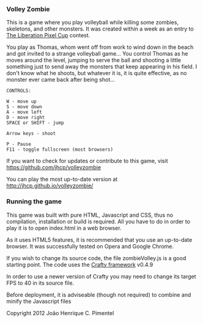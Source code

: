 ### Volley Zombie

This is a game where you play volleyball while killing some zombies, skeletons, 
and other monsters. It was created within a week as an entry to
 [The Liberation Pixel Cup](http://lpc.opengameart.org/) contest.

You play as Thomas, whom went off from work to wind down in the beach and got
invited to a strange volleyball game...
You control Thomas as he moves around the level, jumping to serve the ball and
shooting a little something just to send away the monsters that keep appearing
in his field. I don't know what he shoots, but whatever it is, it is quite
effective, as no monster ever came back after being shot...


	CONTROLS:

	W - move up
	S - move down
	A - move left
	D - move right
	SPACE or SHIFT - jump

	Arrow keys - shoot

	P - Pause
	F11 - toggle fullscreen (most browsers)



If you want to check for updates or contribute to this game, visit https://github.com/jhcp/volleyzombie

You can play the most up-to-date version at http://jhcp.github.io/volleyzombie/


### Running the game

This game was built with pure HTML, Javascript and CSS, thus no compilation,
installation or build is required. All you have to do in order to play
it is to open index.html in a web browser.

As it uses HTML5 features, it is recommended that you use an up-to-date
browser. It was successfully tested on Opera and Google Chrome.

If you wish to change its source code, the file zombieVolley.js is a good
starting point. The code uses the [Crafty framework](http://craftyjs.com ) v0.4.9

In order to use a newer version of Crafty you may need to change its target FPS to 40 in its source file.

Before deployment, it is adviseable (though not required) to combine
and minify the Javascript files



Copyright 2012 João Henrique C. Pimentel

